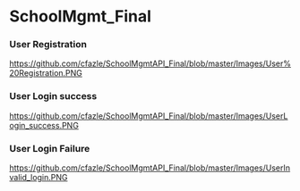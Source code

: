 # SchoolMgmt_Final
### User Registration
https://github.com/cfazle/SchoolMgmtAPI_Final/blob/master/Images/User%20Registration.PNG
### User Login success
https://github.com/cfazle/SchoolMgmtAPI_Final/blob/master/Images/UserLogin_success.PNG
### User Login Failure
https://github.com/cfazle/SchoolMgmtAPI_Final/blob/master/Images/UserInvalid_login.PNG
